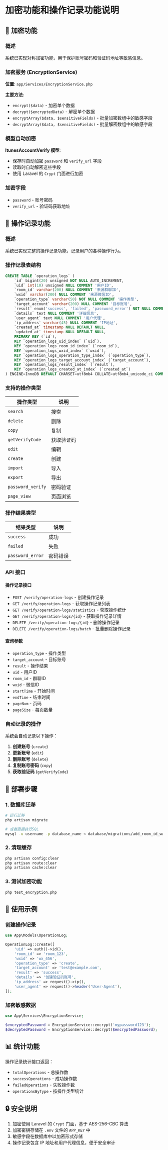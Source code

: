 # 加密功能和操作记录功能说明

## 🔐 加密功能

### 概述
系统已实现对称加密功能，用于保护账号密码和验证码地址等敏感信息。

### 加密服务 (EncryptionService)

**位置**: `app/Services/EncryptionService.php`

**主要方法**:
- `encrypt($data)` - 加密单个数据
- `decrypt($encryptedData)` - 解密单个数据
- `encryptArray($data, $sensitiveFields)` - 批量加密数组中的敏感字段
- `decryptArray($data, $sensitiveFields)` - 批量解密数组中的敏感字段

### 模型自动加密

**ItunesAccountVerify 模型**:
- 保存时自动加密 `password` 和 `verify_url` 字段
- 读取时自动解密这些字段
- 使用 Laravel 的 `Crypt` 门面进行加密

### 加密字段
- `password` - 账号密码
- `verify_url` - 验证码获取地址

## 📝 操作记录功能

### 概述
系统已实现完整的操作记录功能，记录用户的各种操作行为。

### 操作记录表结构

```sql
CREATE TABLE `operation_logs` (
    `id` bigint(20) unsigned NOT NULL AUTO_INCREMENT,
    `uid` int(10) unsigned NULL COMMENT '用户ID',
    `room_id` varchar(200) NULL COMMENT '来源群聊ID',
    `wxid` varchar(200) NULL COMMENT '来源微信ID',
    `operation_type` varchar(50) NOT NULL COMMENT '操作类型',
    `target_account` varchar(200) NULL COMMENT '目标账号',
    `result` enum('success', 'failed', 'password_error') NOT NULL COMMENT '操作结果',
    `details` text NULL COMMENT '详细信息',
    `user_agent` text NULL COMMENT '用户代理',
    `ip_address` varchar(45) NULL COMMENT 'IP地址',
    `created_at` timestamp NULL DEFAULT NULL,
    `updated_at` timestamp NULL DEFAULT NULL,
    PRIMARY KEY (`id`),
    KEY `operation_logs_uid_index` (`uid`),
    KEY `operation_logs_room_id_index` (`room_id`),
    KEY `operation_logs_wxid_index` (`wxid`),
    KEY `operation_logs_operation_type_index` (`operation_type`),
    KEY `operation_logs_target_account_index` (`target_account`),
    KEY `operation_logs_result_index` (`result`),
    KEY `operation_logs_created_at_index` (`created_at`)
) ENGINE=InnoDB DEFAULT CHARSET=utf8mb4 COLLATE=utf8mb4_unicode_ci COMMENT='操作记录表';
```

### 支持的操作类型

| 操作类型 | 说明 |
|---------|------|
| `search` | 搜索 |
| `delete` | 删除 |
| `copy` | 复制 |
| `getVerifyCode` | 获取验证码 |
| `edit` | 编辑 |
| `create` | 创建 |
| `import` | 导入 |
| `export` | 导出 |
| `password_verify` | 密码验证 |
| `page_view` | 页面浏览 |

### 操作结果类型

| 结果类型 | 说明 |
|---------|------|
| `success` | 成功 |
| `failed` | 失败 |
| `password_error` | 密码错误 |

### API 接口

#### 操作记录接口
- `POST /verify/operation-logs` - 创建操作记录
- `GET /verify/operation-logs` - 获取操作记录列表
- `GET /verify/operation-logs/statistics` - 获取操作统计
- `GET /verify/operation-logs/{id}` - 获取操作记录详情
- `DELETE /verify/operation-logs/{id}` - 删除操作记录
- `DELETE /verify/operation-logs/batch` - 批量删除操作记录

#### 查询参数
- `operation_type` - 操作类型
- `target_account` - 目标账号
- `result` - 操作结果
- `uid` - 用户ID
- `room_id` - 群聊ID
- `wxid` - 微信ID
- `startTime` - 开始时间
- `endTime` - 结束时间
- `pageNum` - 页码
- `pageSize` - 每页数量

### 自动记录的操作

系统会自动记录以下操作：

1. **创建账号** (`create`)
2. **更新账号** (`edit`)
3. **删除账号** (`delete`)
4. **复制账号密码** (`copy`)
5. **获取验证码** (`getVerifyCode`)

## 🚀 部署步骤

### 1. 数据库迁移

```bash
# 运行迁移
php artisan migrate

# 或者直接执行SQL
mysql -u username -p database_name < database/migrations/add_room_id_wxid_to_operation_logs.sql
```

### 2. 清理缓存

```bash
php artisan config:clear
php artisan route:clear
php artisan cache:clear
```

### 3. 测试加密功能

```bash
php test_encryption.php
```

## 🔧 使用示例

### 创建操作记录

```php
use App\Models\OperationLog;

OperationLog::create([
    'uid' => auth()->id(),
    'room_id' => 'room_123',
    'wxid' => 'wx_456',
    'operation_type' => 'create',
    'target_account' => 'test@example.com',
    'result' => 'success',
    'details' => '创建验证码账号',
    'ip_address' => request()->ip(),
    'user_agent' => request()->header('User-Agent'),
]);
```

### 加密敏感数据

```php
use App\Services\EncryptionService;

$encryptedPassword = EncryptionService::encrypt('mypassword123');
$decryptedPassword = EncryptionService::decrypt($encryptedPassword);
```

## 📊 统计功能

操作记录统计接口返回：
- `totalOperations` - 总操作数
- `successOperations` - 成功操作数
- `failedOperations` - 失败操作数
- `operationsByType` - 按操作类型统计

## 🔒 安全说明

1. 加密使用 Laravel 的 `Crypt` 门面，基于 AES-256-CBC 算法
2. 加密密钥存储在 `.env` 文件的 `APP_KEY` 中
3. 敏感字段在数据库中以加密形式存储
4. 操作记录包含 IP 地址和用户代理信息，便于安全审计 